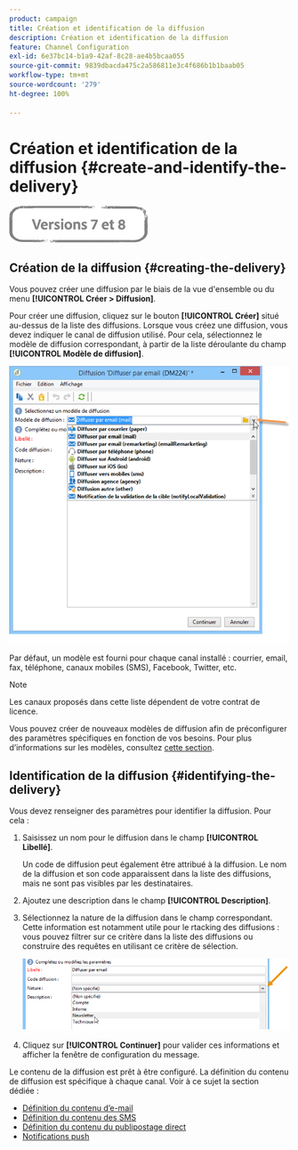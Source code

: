 ```yaml
---
product: campaign
title: Création et identification de la diffusion
description: Création et identification de la diffusion
feature: Channel Configuration
exl-id: 6e37bc14-b1a9-42af-8c28-ae4b5bcaa055
source-git-commit: 9839dbacda475c2a586811e3c4f686b1b1baab05
workflow-type: tm+mt
source-wordcount: '279'
ht-degree: 100%

---
```


# Création et identification de la diffusion {#create-and-identify-the-delivery}

![](../../assets/common.svg)

## Création de la diffusion {#creating-the-delivery}

Vous pouvez créer une diffusion par le biais de la vue d&#39;ensemble ou du menu **[!UICONTROL Créer > Diffusion]**.


Pour créer une diffusion, cliquez sur le bouton **[!UICONTROL Créer]** situé au-dessus de la liste des diffusions. Lorsque vous créez une diffusion, vous devez indiquer le canal de diffusion utilisé. Pour cela, sélectionnez le modèle de diffusion correspondant, à partir de la liste déroulante du champ **[!UICONTROL Modèle de diffusion]**.

![](assets/s_ncs_user_wizard_email01_1.png)

Par défaut, un modèle est fourni pour chaque canal installé : courrier, email, fax, téléphone, canaux mobiles (SMS), Facebook, Twitter, etc.

>[!NOTE]
>
>Les canaux proposés dans cette liste dépendent de votre contrat de licence.

Vous pouvez créer de nouveaux modèles de diffusion afin de préconfigurer des paramètres spécifiques en fonction de vos besoins. Pour plus d’informations sur les modèles, consultez [cette section](about-templates.md).

## Identification de la diffusion {#identifying-the-delivery}

Vous devez renseigner des paramètres pour identifier la diffusion. Pour cela :

1. Saisissez un nom pour le diffusion dans le champ **[!UICONTROL Libellé]**.

   Un code de diffusion peut également être attribué à la diffusion. Le nom de la diffusion et son code apparaissent dans la liste des diffusions, mais ne sont pas visibles par les destinataires.

1. Ajoutez une description dans le champ **[!UICONTROL Description]**.
1. Sélectionnez la nature de la diffusion dans le champ correspondant. Cette information est notamment utile pour le rtacking des diffusions : vous pouvez filtrer sur ce critère dans la liste des diffusions ou construire des requêtes en utilisant ce critère de sélection.

   ![](assets/s_ncs_user_email_del_nature.png)

1. Cliquez sur **[!UICONTROL Continuer]** pour valider ces informations et afficher la fenêtre de configuration du message.

Le contenu de la diffusion est prêt à être configuré. La définition du contenu de diffusion est spécifique à chaque canal. Voir à ce sujet la section dédiée :

* [Définition du contenu d’e-mail](defining-the-email-content.md)
* [Définition du contenu des SMS](sms-create.md#defining-the-sms-content)
* [Définition du contenu du publipostage direct](defining-the-direct-mail-content.md)
* [Notifications push](about-mobile-app-channel.md)
